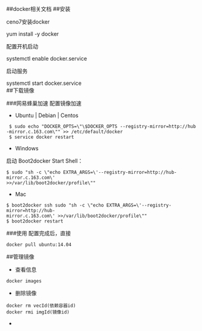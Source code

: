 ##docker相关文档
##安装

ceno7安装docker

yum install -y docker

配置开机启动

systemctl enable docker.service

启动服务

systemctl start docker.service  
##下载镜像

###网易蜂巢加速
 配置镜像加速   

- Ubuntu | Debian | Centos    

``` 
 $ sudo echo "DOCKER_OPTS=\"\$DOCKER_OPTS --registry-mirror=http://hub
-mirror.c.163.com\"" >> /etc/default/docker
 $ service docker restart 
``` 
-  Windows  

启动 Boot2docker Start Shell：  
```
$ sudo "sh -c \"echo EXTRA_ARGS=\'--registry-mirror=http://hub-mirror.c.163.com\' 
>>/var/lib/boot2docker/profile\""

```  
- Mac  

```
$ boot2docker ssh sudo "sh -c \"echo EXTRA_ARGS=\'--registry-mirror=http://hub-
mirror.c.163.com\' >>/var/lib/boot2docker/profile\"" 
$ boot2docker restart
```
###使用
配置完成后，直接  
```
docker pull ubuntu:14.04
```

##管理镜像
- 查看信息  

```
docker images
```
- 删除镜像  
```
docker rm vecId(依赖容器id)
docker rmi imgId(镜像id)
```
- 





